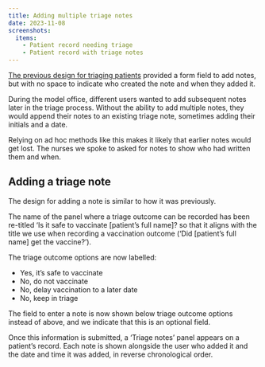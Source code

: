 ```yaml
---
title: Adding multiple triage notes
date: 2023-11-08
screenshots:
  items:
    - Patient record needing triage
    - Patient record with triage notes
---
```


[The previous design for triaging patients](/manage-vaccinations-in-schools/2023/03/first-pass-at-triage/) provided a form field to add notes, but with no space to indicate who created the note and when they added it.

During the model office, different users wanted to add subsequent notes later in the triage process. Without the ability to add multiple notes, they would append their notes to an existing triage note, sometimes adding their initials and a date.

Relying on ad hoc methods like this makes it likely that earlier notes would get lost. The nurses we spoke to asked for notes to show who had written them and when.

## Adding a triage note

The design for adding a note is similar to how it was previously.

The name of the panel where a triage outcome can be recorded has been re-titled ‘Is it safe to vaccinate [patient’s full name]? so that it aligns with the title we use when recording a vaccination outcome (‘Did [patient’s full name] get the vaccine?’).

The triage outcome options are now labelled:

- Yes, it’s safe to vaccinate
- No, do not vaccinate
- No, delay vaccination to a later date
- No, keep in triage

The field to enter a note is now shown below triage outcome options instead of above, and we indicate that this is an optional field.

Once this information is submitted, a ‘Triage notes’ panel appears on a patient’s record. Each note is shown alongside the user who added it and the date and time it was added, in reverse chronological order.
